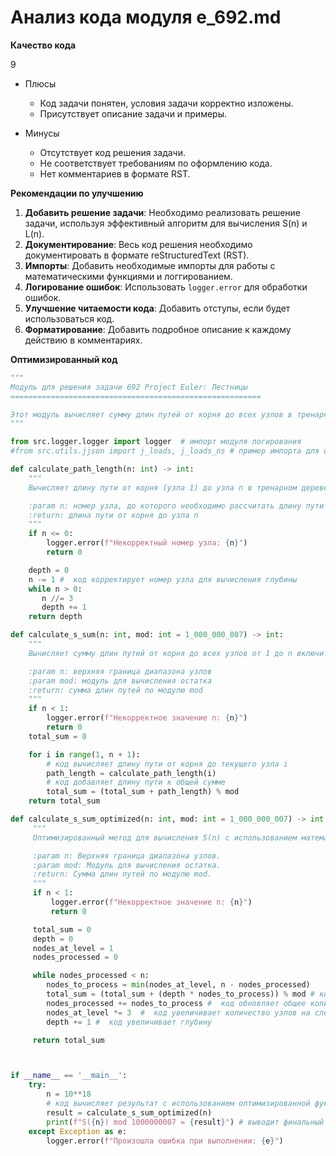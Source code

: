 # Анализ кода модуля e_692.md

**Качество кода**

9
- Плюсы
    - Код задачи понятен, условия задачи корректно изложены.
    - Присутствует описание задачи и примеры.

- Минусы
    - Отсутствует код решения задачи.
    - Не соответствует требованиям по оформлению кода.
    - Нет комментариев в формате RST.

**Рекомендации по улучшению**

1. **Добавить решение задачи**: Необходимо реализовать решение задачи, используя эффективный алгоритм для вычисления S(n) и L(n).
2. **Документирование**: Весь код решения необходимо документировать в формате reStructuredText (RST).
3. **Импорты**: Добавить необходимые импорты для работы с математическими функциями и логгированием.
4. **Логирование ошибок**: Использовать `logger.error` для обработки ошибок.
5. **Улучшение читаемости кода**: Добавить отступы, если будет использоваться код.
6. **Форматирование**: Добавить подробное описание к каждому действию в комментариях.

**Оптимизированный код**

```python
"""
Модуль для решения задачи 692 Project Euler: Лестницы
========================================================

Этот модуль вычисляет сумму длин путей от корня до всех узлов в тренарном дереве.
"""

from src.logger.logger import logger  # импорт модуля логирования
#from src.utils.jjson import j_loads, j_loads_ns # пример импорта для обработки json, если необходимо

def calculate_path_length(n: int) -> int:
    """
    Вычисляет длину пути от корня (узла 1) до узла n в тренарном дереве.

    :param n: номер узла, до которого необходимо рассчитать длину пути
    :return: длина пути от корня до узла n
    """
    if n <= 0:
        logger.error(f"Некорректный номер узла: {n}")
        return 0

    depth = 0
    n -= 1 #  код корректирует номер узла для вычисления глубины
    while n > 0:
       n //= 3
       depth += 1
    return depth

def calculate_s_sum(n: int, mod: int = 1_000_000_007) -> int:
    """
    Вычисляет сумму длин путей от корня до всех узлов от 1 до n включительно.

    :param n: верхняя граница диапазона узлов
    :param mod: модуль для вычисления остатка
    :return: сумма длин путей по модулю mod
    """
    if n < 1:
        logger.error(f"Некорректное значение n: {n}")
        return 0
    total_sum = 0

    for i in range(1, n + 1):
        # код вычисляет длину пути от корня до текущего узла i
        path_length = calculate_path_length(i)
        # код добавляет длину пути к общей сумме
        total_sum = (total_sum + path_length) % mod
    return total_sum

def calculate_s_sum_optimized(n: int, mod: int = 1_000_000_007) -> int:
     """
     Оптимизированный метод для вычисления S(n) с использованием математических свойств дерева.

     :param n: Верхняя граница диапазона узлов.
     :param mod: Модуль для вычисления остатка.
     :return: Сумма длин путей по модулю mod.
     """
     if n < 1:
         logger.error(f"Некорректное значение n: {n}")
         return 0

     total_sum = 0
     depth = 0
     nodes_at_level = 1
     nodes_processed = 0

     while nodes_processed < n:
        nodes_to_process = min(nodes_at_level, n - nodes_processed)
        total_sum = (total_sum + (depth * nodes_to_process)) % mod # код вычисляет сумму длин путей на текущем уровне и добавляет ее к общей сумме
        nodes_processed += nodes_to_process #  код обновляет общее количество обработанных узлов
        nodes_at_level *= 3  #  код увеличивает количество узлов на следующем уровне
        depth += 1 #  код увеличивает глубину

     return total_sum



if __name__ == '__main__':
    try:
        n = 10**18
        # код вычисляет результат с использованием оптимизированной функции и выводит результат
        result = calculate_s_sum_optimized(n)
        print(f"S({n}) mod 1000000007 = {result}") # выводит финальный результат
    except Exception as e:
        logger.error(f"Произошла ошибка при выполнении: {e}")
```